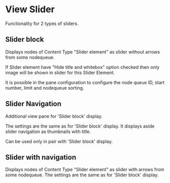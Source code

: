View Slider
================
Functionality for 2 types of sliders.

Slider block
------------
Displays nodes of Content Type "Slider element" as slider without arrows from some nodequeue.

If Slider element have "Hide title and whitebox" option checked then only image will be shown in slider
for this Slider Element.

It is possible in the pane configuration to configure the node queue ID, start number, limit and nodequeue sorting.

Slider Navigation
-----------------
Additional view pane for 'Slider block' display.

The settings are the same as for 'Slider block' display. It displays aside slider navigation as thumbnails with title.

Can be used only in pair with 'Slider block' display.

Slider with navigation
----------------------
Displays nodes of Content Type "Slider element" as slider with arrows from some nodequeue.
The settings are the same as for 'Slider block' display.
